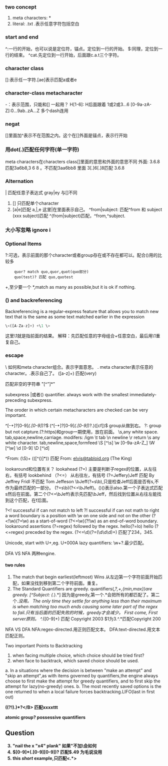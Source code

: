 ### two concept
1. meta characters: *
2. literal: .txt
.表示任意字符包括空白

### start and end
^:一行的开始，也可以说是定位符，锚点。定位到一行的开始。
$:同理，定位到一行的结束。
^cat.先定位到一行开始，后面跟c.a.t三个字符。



### character class
[]:表示任一字符.[ae]表示匹配a或者e

### character-class metacharacter
-：表示范围，只能和[] 一起用？
H[1-6]: H后面跟着 1或2或3...6
[0-9a-zA-Z]:0...9ab..zA...Z 多个dash连用

### negat
[]里面加^表示不在范围之内。这个在[]外面是锚点，表示行开始
[^u]:不是u. 
[u^z]
[uz^0-9]

### 用dot(.)匹配任何字符(单一字符)
meta characters在characters class[]里面的意思和外面的意思不同
外面: 3.6.8 匹配3a6b8,3 6	8  。不匹配3aa6bb8
里面 3[.]6[.]8匹配 3.6.8

### Alternation 
| 匹配任意子表达式
gray|ey 
与[]不同
1. [] 只匹配单个character
2. [a|e]匹配 a,|,e 这里|在里面表示自己。
^from|subject: 匹配^from 和 subject (xxx subject)匹配
^(from|subject)匹配，^from,^subject.

### 大小写忽略 ignore i


### Optional Items
?:可选，表示前面的那个character或者group存在或不存在都可以。配合()用的比较多
```
    quor? match quo,quor,quot(quo部分)
    quo(test)? 匹配 quo,quotest
```
+,至少要一个
*,match as many as possible,but it is ok if nothing.


### () and backreferencing
Backreferencing is a regular-express feature that allows you to match new
text that is the same as some text matched earlier in the expression
```js
\<([A-Za-z]+) +\1 \> 
```
这里\1就是指前面的结果。
解释：先匹配任意的字母组合+任意空白，最后用\1重复自己。

### escape
\ 如何和meta character组合。表示字面意思。
. meta character表示任意的character。\.表示自己了。
\([a-z]+\) 匹配(very) 

匹配非空的字符串
"[^"]*"

subexpress
|或者()
quantifier. always work with the smallest immediately-preceding subexpress.

The oroder in which certain metacharacters are checked can be very important.

^[-+]?[0-9]*(\.[0-9]*)?$
(^[-+]?[0-9]*(\.[0-9]*)?.)([cf])$ group从做到右。
?: group but not catpture.(?:https)和group一期使用，放在前面。
\s,any white space. tab,space,newline,carriage.
modifers: /igm
\t tab
\n newline
\r return
\s any white character. tab,newline,space,formfeed
\S [^\s]
\w [0-9a-zA-Z_]
\W [^\w]
\d [0-9]
\D [^\d]

^From: (\S)+ \(([^()]*)\)
匹配 From: elvis@tabloid.org (The King)

lookaround和位置有关？
lookahead (?=) 主要是判断子regex的位置，从左往右，有括号
lookbehind （?<=） 从右往左，有括号
(?=Jeffery)Jeff 匹配 By Jeffrey Fridl 不匹配 Tom Jeffeson
\bJeff(?=s\b),只是检查Jeff后面是否有s,不作为最终匹配的一部分。
(?=s\b)(?<=\bJfeff)。()()表示also.第一个子表达式匹配s然后在前面。第二个(?<=\bJeff)表示先匹配\bJeff，然后找到位置从右往左能找到这个匹配，在f后面。

?<! successful if can not match to left
?!  successful if can not math to right
 a word boundary is a position with \w on one side and not on the other
 (?<!\w)(?=\w) as a start-of-word
 (?<=\w)(?!\w) as an end-of-word boundary.
 lookaround assertions
 (?=regex) followed by the regex. hello(?=lo) hello
 (?<=regex) preceded by the regex.
(?<=\d)(?=(\d\d\d)+) 匹配了234，345.

Unicode, start with U+,eg. U+000A
lazy quantifiers: \w+?.最少匹配。

DFA VS NFA
两种engine.

#### two rules

1. The match that begin earliest(leftmost) Wins
从左边第一个字符前面开始匹配，如果没找到移到第二个字符前面。重复。
2. The Standard Quantifiers are greedy.
quantifiers(*,?,+,{min,max})are greedy.
[^Subject: (.*).*] 因为是greedy,第一个.*会把所有的都匹配了。第二个.*没用。
The only time they settle  for anything less than their maximum is when matching too much
ends causing some later part of the regex to fail.只有当后面的匹配失败的时候，greedy才会减少。
First come, First server原则。
^.*([0-9]+) 匹配 Copyright 2003 $1为3.^.*匹配Copyright 200

NFA VS DFA
NFA:regex-directed.用正则匹配文本。
DFA:text-directed.用文本匹配正则。

Two important Points to Backtracking
1. when facing multiple choice, which choice should be tried first?
2. when face to backtrack, which saved choice should be used.

a. In a situations where the decision is between "make an attempt" and "skip an attempt",as with items governed by quantifiers,the engine always choose to first make the attempt for greedy quantifiers, and to first skip the attempt
for lazy(no-greedy) ones.
b. The most recently saved options is the one returned to when a local failure forces backtracking.LIFO(last in first out)

<B>((?!<B>).)*?<\/B> 匹配<B>xxxx<B>ttt</B>

atomic group?
possessive quantifiers



## Question
3. "nail the x \"x4\" plank" 如果"不加\会如何
4. \$[0-9]*(\.[0-9][0-9])? 匹配$.49 为毛说没用
5. this <I>short</I> example,只匹配<.*>





